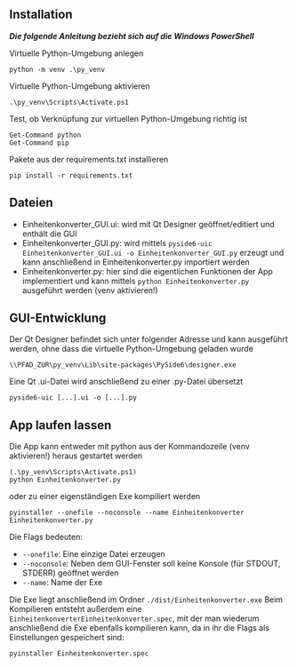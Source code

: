## Installation
***Die folgende Anleitung bezieht sich auf die Windows PowerShell***

Virtuelle Python-Umgebung anlegen
```
python -m venv .\py_venv
```

Virtuelle Python-Umgebung aktivieren
```
.\py_venv\Scripts\Activate.ps1
```

Test, ob Verknüpfung zur virtuellen Python-Umgebung richtig ist
```
Get-Command python
Get-Command pip
```

Pakete aus der requirements.txt installieren
```
pip install -r requirements.txt
```


## Dateien
- Einheitenkonverter_GUI.ui:  wird mit Qt Designer geöffnet/editiert und enthält die GUI
- Einheitenkonverter_GUI.py:  wird mittels `pyside6-uic Einheitenkonverter_GUI.ui -o Einheitenkonverter_GUI.py` erzeugt und kann anschließend in Einheitenkonverter.py importiert werden
- Einheitenkonverter.py: hier sind die eigentlichen Funktionen der App implementiert und kann mittels `python Einheitenkonverter.py` ausgeführt werden (venv aktivieren!)


## GUI-Entwicklung
Der Qt Designer befindet sich unter folgender Adresse und kann ausgeführt werden, ohne dass die virtuelle Python-Umgebung geladen wurde
```
\\PFAD_ZUR\py_venv\Lib\site-packages\PySide6\designer.exe
```

Eine Qt .ui-Datei wird anschließend zu einer .py-Datei übersetzt
```
pyside6-uic [...].ui -o [...].py
```


## App laufen lassen
Die App kann entweder mit python aus der Kommandozeile (venv aktivieren!) heraus gestartet werden
```
(.\py_venv\Scripts\Activate.ps1)
python Einheitenkonverter.py
```

oder zu einer eigenständigen Exe kompiliert werden
```
pyinstaller --onefile --noconsole --name Einheitenkonverter Einheitenkonverter.py
```

Die Flags bedeuten:
- `--onefile`: Eine einzige Datei erzeugen
- `--noconsole`: Neben dem GUI-Fenster soll keine Konsole (für STDOUT, STDERR) geöffnet werden
- `--name`: Name der Exe

Die Exe liegt anschließend im Ordner `./dist/Einheitenkonverter.exe`
Beim Kompilieren entsteht außerdem eine `EinheitenkonverterEinheitenkonverter.spec`, mit der man wiederum anschließend die Exe ebenfalls kompilieren kann,
da in ihr die Flags als Einstellungen gespeichert sind:
```
pyinstaller Einheitenkonverter.spec
```
